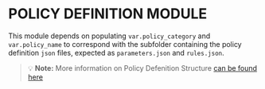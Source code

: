 # POLICY DEFINITION MODULE

This module depends on populating `var.policy_category` and `var.policy_name` to correspond with the subfolder containing the policy definition `json` files, expected as `parameters.json` and `rules.json`.

> :bulb: **Note:** More information on Policy Defenition Structure [can be found here](https://docs.microsoft.com/en-us/azure/governance/policy/concepts/definition-structure)

